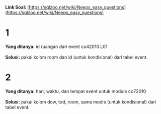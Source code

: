 **Link Soal:** [https://sqlzoo.net/wiki/Neeps_easy_questions](https://sqlzoo.net/wiki/Neeps_easy_questions)

# 1
**Yang ditanya:** id ruangan dari event co42010.L01 <br> <br>
**Solusi:** pakai kolom room dan id (untuk kondisional) dari tabel event.

# 2
**Yang ditanya:** hari, waktu, dan tempat event untuk module co72010 <br> <br>
**Solusi:** pakai kolom dow, tod, room, sama modle (untuk kondisional) dari tabel event.
